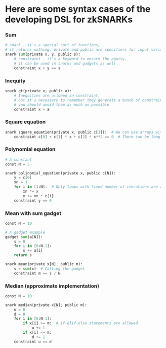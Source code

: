 # Here are some syntax cases of the developing DSL for zkSNARKs

### Sum
```python
# snark - it's a special sort of functions,
# it returns nothing, private and public are specifiers for input variables
snark sum(private x, y; public s):
    # constraint - it's a keyword to ensure the equity,
    # it can be used in snarks and gadgets as well
    constraint x + y == s
```

### Inequity
```python
snark gt(private x; public a):
    # Inequities are allowed in constraint,
    # but it's necessary to remember they generate a bunch of constraints in R1CS,
    # you should avoid them as much as possible
    constraint x > a
```

### Square equation
```python
snark square_equation(private x; public c[3]):  # We can use arrays with the syntax like a[10]
    constraint c[0] + c[1] * x + c[2] * x**2 == 0  # There can be long expressions in constraint
```

### Polynomial equation
```python
# A constant
const N = 5

snark polinomial_equation(private x, public c[N]):
    y = c[0]
    xn = 1
    for i in [1:N]:  # Only loops with fixed number of iterations are allowed
        xn *= x
        y += xn * c[i]
    constraint y == 0
```

### Mean with sum gadget
```python
const N = 10

# A gadget example
gadget sum(a[N]):
    s = 0
    for i in [0:N-1]:
        s += a[i]
    return s

snark mean(private x[N]; public m):
    s = sum(x)  # Calling the gadget
    constraint m == s / N
```

### Median (approximate implementation)
```python
const N = 10

snark median(private x[N]; public m):
    u = 0
    d = 0
    for i in [0:N-1]:
        if x[i] >= m:  # if-elif-else statements are allowed
            u += 1
        if x[i] <= m:
            d += 1
    constraint u == d
```
